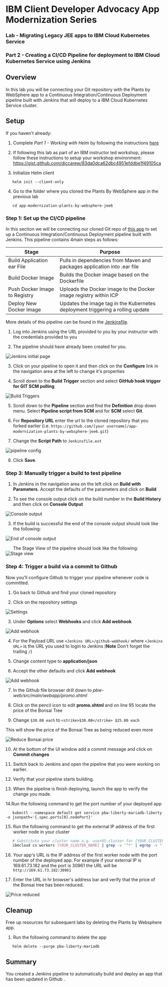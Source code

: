 
# IBM Client Developer Advocacy App Modernization Series

### Lab - Migrating Legacy JEE apps to IBM Cloud Kubernetes Service

### Part 2 -  Creating a CI/CD Pipeline for deployment to IBM Cloud Kubernetes Service using Jenkins

## Overview

In this lab you will  be connecting your Git repository with the Plants by WebSphere app to a Continuous Integration/Continuous Deployment pipeline built with Jenkins that will deploy to a IBM Cloud Kubernetes Service cluster.

## Setup

If you haven't already:

1. Complete *Part 1 -  Working with Helm*  by following the instructions [here](https://github.com/IBMAppModernization/app-modernization-helm-lab-iks)

2. If following this lab as part of an IBM instructor led workshop, please follow these instructions to setup your workshop environment: https://gist.github.com/djccarew/83da0dca62dbc4951efddbe1f49105ca

3. Initialize Helm client
```
   helm init --client-only
```

4. Go to the folder where you cloned the Plants By WebSphere  app in the previous lab
```
   cd app-modernization-plants-by-websphere-jee6
```   

###  Step 1: Set up the CI/CD pipeline

In this section we will be connecting our cloned Git repo of [this app](https://github.com/IBMAppModernization/app-modernization-plants-by-websphere-jee6)  to set up a Continuous Integration/Continuous Deployment pipeline built with Jenkins. This pipeline contains 4main  steps as follows:

  | Stage                         | Purpose                                                                        |
  | ----------------------------- | ------------------------------------------------------------------------------ |
  | Build Application ear File    | Pulls in dependencies from Maven and packages application into .ear file       |
  | Build Docker Image            | Builds the Docker image based on the Dockerfile                                |
  | Push Docker Image to Registry | Uploads the Docker image to the Docker image registry within ICP               |
  | Deploy New Docker Image       | Updates the image tag in the Kubernetes deployment triggering a rolling update |

More details of this pipeline can be found in the [Jenkinsfile](https://raw.githubusercontent.com/IBMAppModernization/app-modernization-plants-by-websphere-jee6/master/Jenkinsfile.ext).

1. Log into Jenkins using the URL provided to you by your instructor with the credentials provided to you

2. The pipeline should have already been created for you.

![Jenkins initial page](images/ss1.png)

3. Click on your pipeline to open it and then click on the **Configure** link in the navigation area at the left to change it's properties

4. Scroll down to the **Build Trigger** section and select **GitHub hook trigger for GIT SCM polling**

![Build Triggers](images/ss2.png)

5. Scroll down to the **Pipeline** section and find the **Definition** drop down menu. Select **Pipeline script from SCM** and for **SCM** select **Git**.

6. For **Repository URL** enter the url to the cloned repository that you forked earlier (i.e. `https://github.com/[your username]/app-modernization-plants-by-websphere-jee6.git`)

7. Change the **Script Path** to `Jenkinsfile.ext`


![pipeline config](images/ss3.png)

8. Click **Save**.

### Step 3: Manually trigger a build to test pipeline

1. In Jenkins in the navigation area on the left click on **Build with Parameters**. Accept the defaults of the parameters and click on **Build**

2. To see the console output click on the build number in the **Build History** and then click on **Console Output**

![Console output](images/ss4.png)

3. If the build is successful the end of the console output should look like the following:

![End of console output](images/ss5.png)

&nbsp;&nbsp;&nbsp;&nbsp;&nbsp;&nbsp;The Stage View of the pipeline should look like the following:
![Stage view](images/stages.png)

### Step 4: Trigger a build via a commit to Github

Now you'll configure Github to trigger your pipeline whenever code is committed.

1. Go back to Github and find your cloned repository

2. Click on the repository settings

![Settings](images/ss6.png)

3. Under **Options** select **Webhooks** and click **Add webhook**

![Add webhook](images/ss7.png)

4. For the Payload URL use `<Jenkins URL>/github-webhook/`  where `<Jenkins URL>` is the  URL you used  to login to Jenkins (**Note** Don't forget the trailing `/`)

5. Change content type to **application/json**

6. Accept the other defaults and click **Add webhook**

![Add webhook](images/ss8.png)

7. In the Github file browser drill down to *pbw-web/src/main/webapp/promo.xhtml*

8. Click on the pencil icon to edit **promo.xhtml**  and on line 95 locate the price of the Bonsai Tree

9. Change  `$30.00 each` to `<strike>$30.00</strike> $25.00 each`

This will show the price of the Bonsai Tree as being reduced even more

![Reduce Bonsai price](images/ss10.png)

10. At the bottom of the UI window add a commit message and click on **Commit changes**

11. Switch back to Jenkins  and open the pipeline that you were working on  earlier.

12. Verify that your pipeline  starts building.

13. When the pipeline is finish deploying, launch the app to verify the change you made.

14.Run the following command to get the port number of your deployed app
```
   kubectl --namespace default get service pbw-liberty-mariadb-liberty -o jsonpath='{.spec.ports[0].nodePort}'
```

15. Run the following command to get the external IP address  of the first worker node in your cluster
```bash
   # Substitute your cluster name e.g. user05-cluster for [YOUR_CLUSTER_NAME]
   ibmcloud cs workers [YOUR_CLUSTER_NAME] | grep -v '^*' | egrep -v "(ID|OK)" | awk '{print $2;}' | head -n1
```
16. Your app's URL is the IP address of the first worker node with the port number of the deployed app. For example if your external IP is 169.61.73.182 and the port is 30961 the URL will be ```http://169.61.73.182:30961```

17. Enter the URL in hr browser's address bar and verify that the price of the Bonsai tree has been reduced.

![Price reduced](images/ss9.png)

## Cleanup

Free up resources for subsequent labs by deleting the Plants by Websphere app.

1. Run the following command to delete the app
```
   helm delete --purge pbw-liberty-mariadb
```


## Summary
You created a Jenkins pipeline to automatically build and deploy an app that has been updated in Github .
